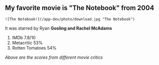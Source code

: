 ## My favorite movie is "The Notebook" from 2004

	![The Notebook!](/app-dev/photo/download.jpg "The Notebook")

It was starred by Ryan **Gosling and Rachel McAdams**

1. IMDb 7.8/10
2. Metacritic 53%
3. Rotten Tomatoes 54%

*Above are the scores from different movie critics*


